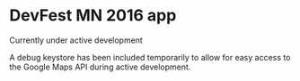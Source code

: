 # DevFest MN 2016 app
Currently under active development

A debug keystore has been included temporarily to allow for easy access to the Google Maps API during active development.